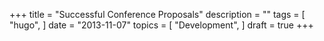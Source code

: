 +++
title = "Successful Conference Proposals"
description = ""
tags = [
    "hugo",
]
date = "2013-11-07"
topics = [
    "Development",
]
draft = true
+++




